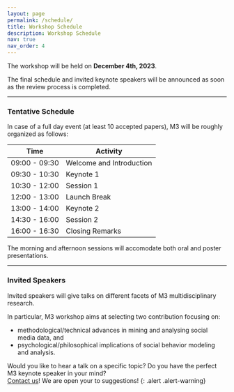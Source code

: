 ```yaml
---
layout: page
permalink: /schedule/
title: Workshop Schedule
description: Workshop Schedule
nav: true
nav_order: 4
---
```


The workshop will be held on **December 4th, 2023**.

The final schedule and invited keynote speakers will be announced as soon as the review process is completed.

---

### Tentative Schedule

In case of a full day event (at least 10 accepted papers), M3 will be roughly organized as follows:

| Time          | Activity                 |
|---------------|--------------------------|
| 09:00 - 09:30 | Welcome and Introduction |
| 09:30 - 10:30 | Keynote 1                |
| 10:30 - 12:00 | Session 1                |
| 12:00 - 13:00 | Launch Break             |
| 13:00 - 14:00 | Keynote 2                |
| 14:30 - 16:00 | Session 2                |
| 16:00 - 16:30 | Closing Remarks          |


The morning and afternoon sessions will accomodate both oral and poster presentations.

---

### Invited Speakers

Invited speakers will give talks on different facets of M3 multidisciplinary research. 

In particular, M3 workshop aims at selecting two contribution focusing on: 
- methodological/technical advances in mining and analysing social media data, and
- psychological/philosophical implications of social behavior modeling and analysis.


Would you like to hear a talk on a specific topic? Do you have the perfect M3 keynote speaker in your mind?  
<a href="mailto:mind-meets-media-workshop@googlegroups.com">Contact us</a>! We are open your to suggestions!
{: .alert .alert-warning}
